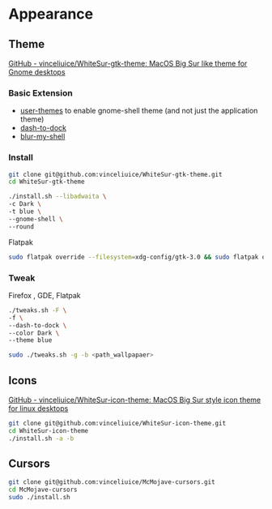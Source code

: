 # Appearance

## Theme

[GitHub - vinceliuice/WhiteSur-gtk-theme: MacOS Big Sur like theme for Gnome desktops](https://github.com/vinceliuice/WhiteSur-gtk-theme)

### Basic Extension

- [user-themes](https://extensions.gnome.org/extension/19/user-themes/) to enable gnome-shell theme (and not just the application theme)
- [dash-to-dock](https://extensions.gnome.org/extension/307/dash-to-dock)
- [blur-my-shell](https://extensions.gnome.org/extension/3193/blur-my-shell)

### Install

```bash
git clone git@github.com:vinceliuice/WhiteSur-gtk-theme.git
cd WhiteSur-gtk-theme
```

```bash
./install.sh --libadwaita \
-c Dark \
-t blue \
--gnome-shell \
--round 
```

Flatpak

```bash
sudo flatpak override --filesystem=xdg-config/gtk-3.0 && sudo flatpak override --filesystem=xdg-config/gtk-4.0
```

### Tweak

Firefox , GDE, Flatpak

```bash
./tweaks.sh -F \
-f \
--dash-to-dock \
--color Dark \
--theme blue

sudo ./tweaks.sh -g -b <path_wallpapaer>
```

## Icons

[GitHub - vinceliuice/WhiteSur-icon-theme: MacOS Big Sur style icon theme for linux desktops](https://github.com/vinceliuice/WhiteSur-icon-theme)

```bash
git clone git@github.com:vinceliuice/WhiteSur-icon-theme.git
cd WhiteSur-icon-theme 
./install.sh -a -b
```

## Cursors

```bash
git clone git@github.com:vinceliuice/McMojave-cursors.git
cd McMojave-cursors
sudo ./install.sh
```
